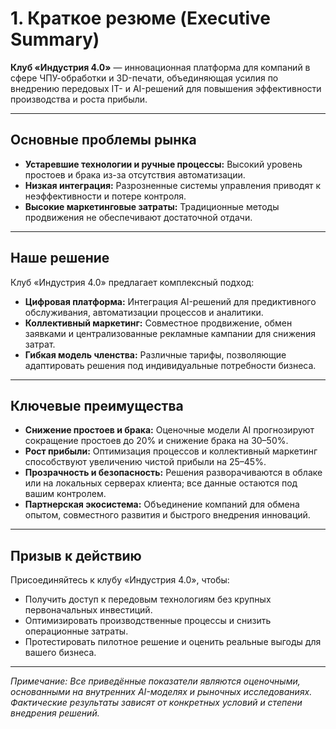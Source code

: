 # 1. Краткое резюме (Executive Summary)

**Клуб «Индустрия 4.0»** — инновационная платформа для компаний в сфере ЧПУ-обработки и 3D-печати, объединяющая усилия по внедрению передовых IT- и AI-решений для повышения эффективности производства и роста прибыли.

---

## Основные проблемы рынка
- **Устаревшие технологии и ручные процессы:** Высокий уровень простоев и брака из-за отсутствия автоматизации.
- **Низкая интеграция:** Разрозненные системы управления приводят к неэффективности и потере контроля.
- **Высокие маркетинговые затраты:** Традиционные методы продвижения не обеспечивают достаточной отдачи.

---

## Наше решение
Клуб «Индустрия 4.0» предлагает комплексный подход:
- **Цифровая платформа:** Интеграция AI-решений для предиктивного обслуживания, автоматизации процессов и аналитики.
- **Коллективный маркетинг:** Совместное продвижение, обмен заявками и централизованные рекламные кампании для снижения затрат.
- **Гибкая модель членства:** Различные тарифы, позволяющие адаптировать решения под индивидуальные потребности бизнеса.

---

## Ключевые преимущества
- **Снижение простоев и брака:** Оценочные модели AI прогнозируют сокращение простоев до 20% и снижение брака на 30–50%.
- **Рост прибыли:** Оптимизация процессов и коллективный маркетинг способствуют увеличению чистой прибыли на 25–45%.
- **Прозрачность и безопасность:** Решения разворачиваются в облаке или на локальных серверах клиента; все данные остаются под вашим контролем.
- **Партнерская экосистема:** Объединение компаний для обмена опытом, совместного развития и быстрого внедрения инноваций.

---

## Призыв к действию
Присоединяйтесь к клубу «Индустрия 4.0», чтобы:
- Получить доступ к передовым технологиям без крупных первоначальных инвестиций.
- Оптимизировать производственные процессы и снизить операционные затраты.
- Протестировать пилотное решение и оценить реальные выгоды для вашего бизнеса.

---

*Примечание: Все приведённые показатели являются оценочными, основанными на внутренних AI-моделях и рыночных исследованиях. Фактические результаты зависят от конкретных условий и степени внедрения решений.*
